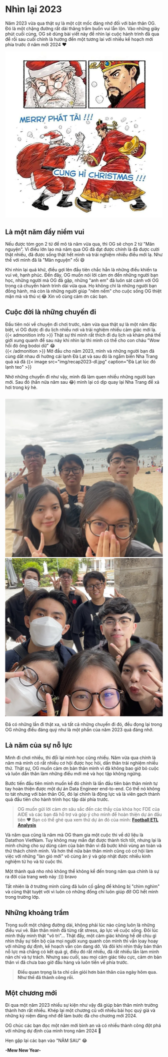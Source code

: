 # Nhìn lại 2023

Năm 2023 vừa qua thật sự là một cột mốc đáng nhớ đối với bản thân OG. Đó là một chặng đường rất dài thăng trầm buồn vui
lẫn lộn. Vào những giây phút cuối cùng, OG sẽ dùng bài viết này để nhìn lại cuộc hành trình đã qua để rồi sau cuối chính
là hướng đến một tương lai với nhiều kế hoạch mới phía trước ở năm mới 2024 :heart: 
<!--more-->

![2023](img/recap2023-head.jpg)
## Là một năm đầy niềm vui
Nếu được tóm gọn 2 từ để mô tả năm vừa qua,
thì OG sẽ chọn 2 từ "Mãn nguyện". Vì điều lớn lao mà năm qua OG đã đạt được chính là đã được cười thật nhiều, đã được sống thật hết mình và 
trải nghiệm nhiều điều mới lạ. Như thế với mình đã là "Mãn nguyện" rồi :smile:

Khi nhìn lại quá khứ, điều gợi lên đầu tiên chắc hẳn là những điều khiến ta vui vẻ, hạnh phúc. Đến đây, OG muốn nói lời cảm ơn đến những
người bạn học, những người mà OG đã gặp, những "anh em" đã luôn sát cánh với OG trong cả chuyến hành trình dài vừa qua. Họ không chỉ là những 
người bạn đồng hành, mà còn là những người giúp "nêm nếm" cho cuộc sống OG thiệt mặn mà và thú vị :joy: Xin vô cùng cảm ơn các bạn. 

## Cuộc đời là những chuyến đi
Đầu tiên nói về chuyện đi chơi trước, năm vừa qua thật sự là một năm đặc biệt, vì OG được đi du lịch nhiều nơi và trải nghiệm nhiều cảm giác mới lạ. 
{{< admonition info >}}
Thật sự thì mình rất thích đi du lịch và
khám phá thế giới xung quanh để sau này khi nhìn lại thì mình có thể cho con cháu "Wow hồi đó ông bodoi dữ" :joy:  
{{< /admonition >}}
Mở đầu cho năm 2023, mình và những người bạn đã cùng dắt nhau đi hưởng cái lạnh Đà Lạt và sau đó là ngắm biển Nha Trang quá xá đã
{{< image src="img/recap2023-dl.jpg" caption="Đà Lạt lúc đó lạnh teo" >}}

Nhờ những chuyến đi như vậy, mình đã làm quen nhiều những người bạn mới. Sau đó (hẳn nửa năm sau :joy:) mình lại có dịp
quay lại Nha Trang để xả hơi trong kỳ hè.
<div style="display: flex; justify-content: space-between;">

![nha trang](img/recap2023-nt1.jfif "Chuẩn bị ra biển bắt ốc")
![nha trang](img/recap2023-nt2.jfif "Tham quan nhà thờ đá mệt luôn")
</div>
Đã có những lần đi thật xa, và tất cả những chuyến đi đó, đều đọng lại trong OG những điều đáng quý như là một phần
của năm 2023 quá đáng nhớ.

## Là năm của sự nỗ lực
Mình đi chơi nhiều, thì đổi lại mình học cũng nhiều. Năm vừa qua chính là năm mà mình có rất nhiều cơ hội được học hỏi, dấn thân trải nghiệm nhiều thứ.
Thật sự, OG muốn cảm ơn bản thân mình vì đã không bao giờ bỏ cuộc và luôn dấn thân làm những điều mới mẻ và học tập không ngừng.

Bước tiến đầu tiên mình muốn kể đó chính là lần đầu tiên bản thân mình tự tay hoàn thiện được một dự án Data Engineer end-to-end.
Có thể nó không to tát nhưng với bản thân OG, đó lại chính là động lực và là viên gạch thành quả đầu tiên cho hành trình học tập dài phía trước.
> OG muốn gửi lời cảm ơn sâu sắc đến các thầy của khóa học FDE của AIDE và các bạn đã hỗ trợ và góp ý cho mình để hoàn thiện dự án đầu tiên :heart:
Bạn có thể ghé qua xem thử dự án đó của mình: [**Football ETL Analysis**](/football_etl)

Và năm qua cũng là năm mà OG tham gia một cuộc thi về dữ liệu là Datathon VietNam. Tuy không may mắn đạt được thành
tích tốt, nhưng lại là minh chứng cho sự dũng cảm của bản thân vì đã bước khỏi vùng an toàn và thử thách chính mình. Và hơn thế nữa bản thân mình
cũng có cơ hội làm việc với những "làn gió mới" vô cùng ăn ý và góp nhặt được nhiều kinh nghiệm từ họ và từ cuộc thi.

Một thành quả nho nhỏ không thể không kể đến trong năm qua chính là sự ra đời của trang web này :))) bravo

Tất nhiên là ở trường mình cũng đã luôn cố gắng để không bị "chìm nghỉm" và cũng thật tuyệt vời vì luôn có những đồng chí luôn giúp đỡ OG hết mình trong trường lớp.

## Những khoảng trầm
Trong suốt một chặng đường dài, không phải lúc nào cũng luôn là những điều vui vẻ. Bản thân mình đã từng rất stress, áp lực về cuộc sống.
Đôi lúc mình thấy mình thật "vô tri"... Thật đấy, một cảm giác không hề dễ chịu gì nhìn thấy sự tiến bộ của mọi người xung quanh
còn mình thì vẫn loay hoay với những dự định, kế hoạch vẫn còn dang dở. Và đôi khi nhìn thấy bản thân nỗ lực mà chẳng có kết quả gì, điều đó rất nhiều, đã
rất nhiều lần làm mình nản chí và tự trách. Nhưng sau cuối, sau mọi cảm giác tiêu cực, cảm ơn bản thân vì đã chưa bao giờ đầu hàng và luôn tiến về phía trước.

> **Điều quan trọng là ta chỉ cần giỏi hơn bản thân của ngày hôm qua. Như thế đã thành công rồi.**
## Một chương mới
Đi qua một năm 2023 nhiều sự kiện như vậy đã giúp bản thân mình trưởng thành hơn rất nhiều. Khép lại một chương cũ
với nhiều bài học quý giá và những kỷ niệm đáng nhớ để làm bước đà cho chương mới 2024. 

OG chúc các bạn đọc một năm mới bình an và có nhiều thành công đột phá với những dự định của mình trong năm 2024 :tanabata_tree:

Hẹn gặp lại các bạn vào "NĂM SAU" :joy:

**-Mew New Year-**

